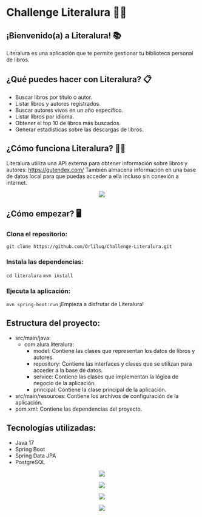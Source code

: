 # Challenge Literalura 👩‍💻
## ¡Bienvenido(a) a Literalura! 📚
Literalura es una aplicación que te permite gestionar tu biblioteca personal de libros.

## ¿Qué puedes hacer con Literalura? 📋
- Buscar libros por título o autor.
- Listar libros y autores registrados.
- Buscar autores vivos en un año específico.
- Listar libros por idioma.
- Obtener el top 10 de libros más buscados.
- Generar estadísticas sobre las descargas de libros.

## ¿Cómo funciona Literalura? 👩‍🏫
Literalura utiliza una API externa para obtener información sobre libros y autores: https://gutendex.com/ 
También almacena información en una base de datos local para que puedas acceder a ella incluso sin conexión a internet.

<p align="center">
  <img src="https://github.com/Orliluq/Challenge-Literalura/assets/122529721/3fee9ab7-19ad-43df-bca5-922cec6081b4" />
</p>

## ¿Cómo empezar? 🖥️

### Clona el repositorio:
`git clone https://github.com/Orliluq/Challenge-Literalura.git`

### Instala las dependencias:
`cd literalura`
`mvn install`

### Ejecuta la aplicación:
`mvn spring-boot:run`
¡Empieza a disfrutar de Literalura!

## Estructura del proyecto:
- src/main/java:
  - com.alura.literalura:
    - model: Contiene las clases que representan los datos de libros y autores.
    - repository: Contiene las interfaces y clases que se utilizan para acceder a la base de datos.
    - service: Contiene las clases que implementan la lógica de negocio de la aplicación.
    - principal: Contiene la clase principal de la aplicación.
- src/main/resources: Contiene los archivos de configuración de la aplicación.
- pom.xml: Contiene las dependencias del proyecto.

## Tecnologías utilizadas:
- Java 17
- Spring Boot
- Spring Data JPA
- PostgreSQL

<p align="center">
  <img src="https://github.com/Orliluq/Challenge-Literalura/assets/122529721/5f6975e0-a315-4a20-973b-30b682bf57c2" />
</p>

<p align="center">
  <img src="https://github.com/Orliluq/Challenge-Literalura/assets/122529721/6af07c8a-c639-49c6-842f-9828eda2b0a4" />
</p>

<p align="center">
  <img src="https://github.com/Orliluq/Challenge-Literalura/assets/122529721/16d14d57-8020-4bbf-9fdd-fc71662eb60a" />
</p>

<p align="center">
  <img src="https://github.com/Orliluq/Challenge-Literalura/assets/122529721/b67a7100-6b0d-4a89-b455-f91c29e663e1" />
</p>





